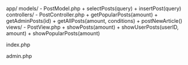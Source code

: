 app/
  models/
    - PostModel.php
      + selectPosts(query) 
      + insertPost(query)
  controllers/
    - PostController.php
      + getPopularPosts(amount)
      + getAdminPosts(id)
      + getAllPosts(amount, conditions)
      + postNewArticle()
  views/ 
    - PostView.php
      + showPosts(amount)
      + showUserPosts(userID, amount)
      + showPopularPosts(amount)

index.php
  <?php showPosts(indexLimit) ?>

admin.php
  <?php showUserPosts(id, limit) ?>